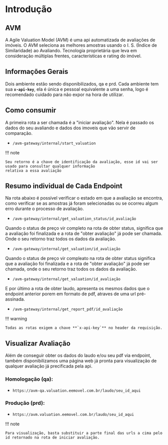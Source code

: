 # **Introdução**

## AVM

A Agile Valuation Model (AVM) é uma api automatizada de avaliações de imóveis. O AVM seleciona as melhores amostras
usando o I. S. (Índice de Similaridade) ao Avaliando. Tecnologia proprietária que leva em consideração múltiplas
frentes, características e rating do imóvel.

## Informações Gerais

Dois ambiente estão sendo disponibilizados, qa e prd. Cada ambiente tem sua **`x-api-key`**, ela é única e pessoal equivalente
a uma senha, logo é recomendado cuidado para não expor na hora de utilizar.

## Como consumir

A primeira rota a ser chamada é a "iniciar avaliação". Nela é passado os dados do seu avaliando e dados dos imoveis
que vão servir de comparação.

* `/avm-gateway/internal/start_valuation`

!!! note

    Seu retorno é a chave de identificação da avaliação, esse id vai ser usado para consultar qualquer informação 
    relativa a essa avaliação


## Resumo individual de Cada Endpoint


Na rota abaixo é possível verificar o estado em que a avaliação se encontra, como verificar se as amostras já foram selecionadas ou se ocorreu algum erro durante o processo de avaliação.

* `/avm-gateway/internal/get_valuation_status/id_avaliação`

Quando o status de preço vir completo na rota de obter status, significa que a avaliação foi finalizada e a rota de 
"obter avaliação" já pode ser chamada. Onde o seu retorno traz todos os dados da avaliação.

   * `/avm-gateway/internal/get_valuation/id_avaliação`


Quando o status de preço vir compleato na rota de obter status significa que a avaliação foi finalizada e a rota de 
"obter avaliação" já pode ser chamada, onde o seu retorno traz todos os dados da avaliação.

  * `/avm-gateway/internal/get_valuation/id_avaliação`


E por último a rota de obter laudo, apresenta os mesmos dados que o endpoint anterior porem em formato de pdf, atraves de uma url pré-assinada.

  * `/avm-gateway/internal/get_report_pdf/id_avaliação`

!!! warning 

    Todas as rotas exigem a chave **`x-api-key`** no header da requisição.


## Visualizar Avaliação

Além de conseguir obter os dados do laudo e/ou seu pdf via endpoint, também disponibilizamos uma página web já pronta para
visualização de qualquer avaliação já precificada pela api.

### Homologação (qa):

   * `https://avm-qa.valuation.eemovel.com.br/laudo/seu_id_aqui`

### Produção (prd):

   * `https://avm.valuation.eemovel.com.br/laudo/seu_id_aqui`


!!! note

    Para visualização, basta substituir a parte final das urls a cima pelo id retornado na rota de iniciar avaliação.



